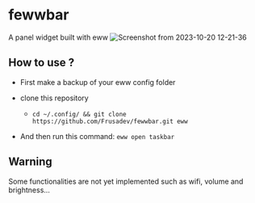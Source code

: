 # fewwbar
A panel widget built with eww
![Screenshot from 2023-10-20 12-21-36](https://github.com/Frusadev/fewwbar/assets/81917636/67de6bda-24a4-4e8e-91e4-d9c4b491a596)

## How to use ?
- First make a backup of your eww config folder

- clone this repository
  - `cd ~/.config/ && git clone https://github.com/Frusadev/fewwbar.git eww`
- And then run this command:
  `eww open taskbar`

## Warning

Some functionalities are not yet implemented such as wifi, volume and brightness...
